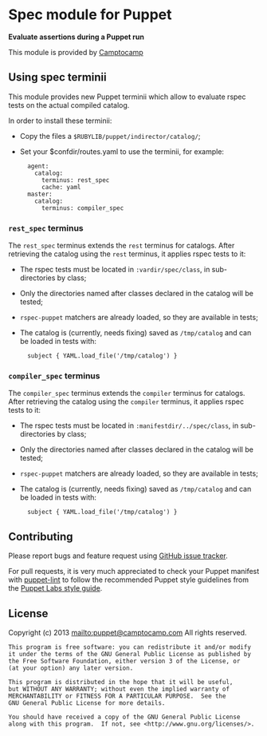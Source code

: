 # Spec module for Puppet

**Evaluate assertions during a Puppet run**

This module is provided by [Camptocamp](http://www.camptocamp.com/)


## Using spec terminii

This module provides new Puppet terminii which allow to evaluate rspec tests on the actual compiled catalog.

In order to install these terminii:

* Copy the files a `$RUBYLIB/puppet/indirector/catalog/`;
* Set your $confdir/routes.yaml to use the terminii, for example:

        agent:
          catalog:
            terminus: rest_spec
            cache: yaml
        master:
          catalog:
            terminus: compiler_spec

### `rest_spec` terminus

The `rest_spec` terminus extends the `rest` terminus for catalogs. After retrieving the catalog using the `rest` terminus, it applies rspec tests to it:

* The rspec tests must be located in `:vardir/spec/class`, in sub-directories by class;
* Only the directories named after classes declared in the catalog will be tested;
* `rspec-puppet` matchers are already loaded, so they are available in tests;
* The catalog is (currently, needs fixing) saved as `/tmp/catalog` and can be loaded in tests with:

        subject { YAML.load_file('/tmp/catalog') }

### `compiler_spec` terminus

The `compiler_spec` terminus extends the `compiler` terminus for catalogs. After retrieving the catalog using the `compiler` terminus, it applies rspec tests to it:

* The rspec tests must be located in `:manifestdir/../spec/class`, in sub-directories by class;
* Only the directories named after classes declared in the catalog will be tested;
* `rspec-puppet` matchers are already loaded, so they are available in tests;
* The catalog is (currently, needs fixing) saved as `/tmp/catalog` and can be loaded in tests with:

        subject { YAML.load_file('/tmp/catalog') }


## Contributing

Please report bugs and feature request using [GitHub issue
tracker](https://github.com/camptocamp/puppet-spec/issues).

For pull requests, it is very much appreciated to check your Puppet manifest
with [puppet-lint](https://github.com/camptocamp/puppet-spec/issues) to follow the recommended Puppet style guidelines from the
[Puppet Labs style guide](http://docs.puppetlabs.com/guides/style_guide.html).

## License

Copyright (c) 2013 <mailto:puppet@camptocamp.com> All rights reserved.

    This program is free software: you can redistribute it and/or modify
    it under the terms of the GNU General Public License as published by
    the Free Software Foundation, either version 3 of the License, or
    (at your option) any later version.
    
    This program is distributed in the hope that it will be useful,
    but WITHOUT ANY WARRANTY; without even the implied warranty of
    MERCHANTABILITY or FITNESS FOR A PARTICULAR PURPOSE.  See the
    GNU General Public License for more details.
    
    You should have received a copy of the GNU General Public License
    along with this program.  If not, see <http://www.gnu.org/licenses/>.

